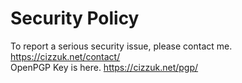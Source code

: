 # Security Policy
To report a serious security issue, please contact me. https://cizzuk.net/contact/  
OpenPGP Key is here. https://cizzuk.net/pgp/
